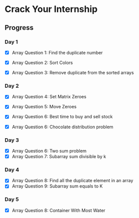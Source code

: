 # Crack Your Internship

## Progress

### Day 1
- [x] Array Question 1: Find the duplicate number
- [x] Array Question 2: Sort Colors
- [x] Array Question 3: Remove duplicate from the sorted arrays


### Day 2
- [x] Array Question 4: Set Matrix Zeroes
- [x] Array Question 5: Move Zeroes
- [x] Array Question 6: Best time to buy and sell stock
- [x] Array Question 6: Chocolate distribution problem


### Day 3
- [x] Array Question 6: Two sum problem
- [x] Array Question 7: Subarray sum divisible by k

### Day 4
- [x] Array Question 8: Find all the duplicate element in an array
- [x] Array Question 9: Subarray sum equals to K

### Day 5
- [x] Array Question 8: Container With Most Water

<!-- ### Day 2
- [ ] LinkedList Question 1: Reverse a linked list
- [ ] LinkedList Question 2: Detect a cycle in a linked list
- [ ] LinkedList Question 3: Merge two sorted linked lists
- [ ] LinkedList Question 4: Find the intersection of two linked lists -->
